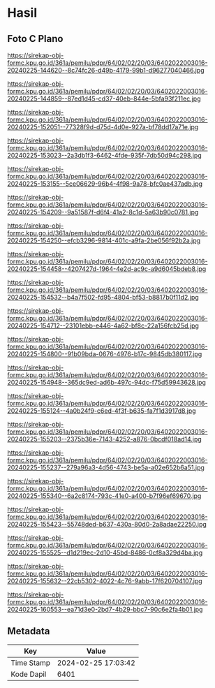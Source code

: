 # Hasil

## Foto C Plano

https://sirekap-obj-formc.kpu.go.id/361a/pemilu/pdpr/64/02/02/20/03/6402022003016-20240225-144620--8c74fc26-d49b-4179-99b1-d96277040466.jpg

https://sirekap-obj-formc.kpu.go.id/361a/pemilu/pdpr/64/02/02/20/03/6402022003016-20240225-144859--87ed1d45-cd37-40eb-844e-5bfa93f211ec.jpg

https://sirekap-obj-formc.kpu.go.id/361a/pemilu/pdpr/64/02/02/20/03/6402022003016-20240225-152051--77328f9d-d75d-4d0e-927a-bf78dd17a71e.jpg

https://sirekap-obj-formc.kpu.go.id/361a/pemilu/pdpr/64/02/02/20/03/6402022003016-20240225-153023--2a3db1f3-6462-4fde-935f-7db50d94c298.jpg

https://sirekap-obj-formc.kpu.go.id/361a/pemilu/pdpr/64/02/02/20/03/6402022003016-20240225-153155--5ce06629-96b4-4f98-9a78-bfc0ae437adb.jpg

https://sirekap-obj-formc.kpu.go.id/361a/pemilu/pdpr/64/02/02/20/03/6402022003016-20240225-154209--9a51587f-d6f4-41a2-8c1d-5a63b90c0781.jpg

https://sirekap-obj-formc.kpu.go.id/361a/pemilu/pdpr/64/02/02/20/03/6402022003016-20240225-154250--efcb3296-9814-401c-a9fa-2be056f92b2a.jpg

https://sirekap-obj-formc.kpu.go.id/361a/pemilu/pdpr/64/02/02/20/03/6402022003016-20240225-154458--4207427d-1964-4e2d-ac9c-a9d6045bdeb8.jpg

https://sirekap-obj-formc.kpu.go.id/361a/pemilu/pdpr/64/02/02/20/03/6402022003016-20240225-154532--b4a7f502-fd95-4804-bf53-b8817b0f11d2.jpg

https://sirekap-obj-formc.kpu.go.id/361a/pemilu/pdpr/64/02/02/20/03/6402022003016-20240225-154712--23101ebb-e446-4a62-bf8c-22a156fcb25d.jpg

https://sirekap-obj-formc.kpu.go.id/361a/pemilu/pdpr/64/02/02/20/03/6402022003016-20240225-154800--91b09bda-0676-4976-b17c-9845db380117.jpg

https://sirekap-obj-formc.kpu.go.id/361a/pemilu/pdpr/64/02/02/20/03/6402022003016-20240225-154948--365dc9ed-ad6b-497c-94dc-f75d59943628.jpg

https://sirekap-obj-formc.kpu.go.id/361a/pemilu/pdpr/64/02/02/20/03/6402022003016-20240225-155124--4a0b24f9-c6ed-4f3f-b635-fa7f1d3917d8.jpg

https://sirekap-obj-formc.kpu.go.id/361a/pemilu/pdpr/64/02/02/20/03/6402022003016-20240225-155203--2375b36e-7143-4252-a876-0bcdf018ad14.jpg

https://sirekap-obj-formc.kpu.go.id/361a/pemilu/pdpr/64/02/02/20/03/6402022003016-20240225-155237--279a96a3-4d56-4743-be5a-a02e652b6a51.jpg

https://sirekap-obj-formc.kpu.go.id/361a/pemilu/pdpr/64/02/02/20/03/6402022003016-20240225-155340--6a2c8174-793c-41e0-a400-b7f96ef69670.jpg

https://sirekap-obj-formc.kpu.go.id/361a/pemilu/pdpr/64/02/02/20/03/6402022003016-20240225-155423--55748ded-b637-430a-80d0-2a8adae22250.jpg

https://sirekap-obj-formc.kpu.go.id/361a/pemilu/pdpr/64/02/02/20/03/6402022003016-20240225-155525--d1d219ec-2d10-45bd-8486-0cf8a329d4ba.jpg

https://sirekap-obj-formc.kpu.go.id/361a/pemilu/pdpr/64/02/02/20/03/6402022003016-20240225-155632--22cb5302-4022-4c76-9abb-17f620704107.jpg

https://sirekap-obj-formc.kpu.go.id/361a/pemilu/pdpr/64/02/02/20/03/6402022003016-20240225-160553--ea71d3e0-2bd7-4b29-bbc7-90c6e2fa4b01.jpg


## Metadata

| Key        | Value               |
| ---------- | ------------------- |
| Time Stamp | 2024-02-25 17:03:42 |
| Kode Dapil | 6401                |



